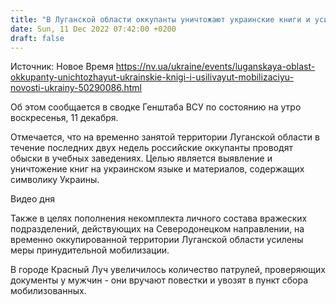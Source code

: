 ```yaml
---
title: "В Луганской области оккупанты уничтожают украинские книги и усиливают принудительную мобилизацию — Генштаб"
date: Sun, 11 Dec 2022 07:42:00 +0200
draft: false
---
```

Источник: Новое Время https://nv.ua/ukraine/events/luganskaya-oblast-okkupanty-unichtozhayut-ukrainskie-knigi-i-usilivayut-mobilizaciyu-novosti-ukrainy-50290086.html


Об этом сообщается в сводке Генштаба ВСУ по состоянию на утро воскресенья, 11 декабря.

Отмечается, что на временно занятой территории Луганской области в течение последних двух недель российские оккупанты проводят обыски в учебных заведениях. Целью является выявление и уничтожение книг на украинском языке и материалов, содержащих символику Украины.

 Видео дня   

Также в целях пополнения некомплекта личного состава вражеских подразделений, действующих на Северодонецком направлении, на временно оккупированной территории Луганской области усилены меры принудительной мобилизации.

В городе Красный Луч увеличилось количество патрулей, проверяющих документы у мужчин - они вручают повестки и увозят в пункт сбора мобилизованных.
